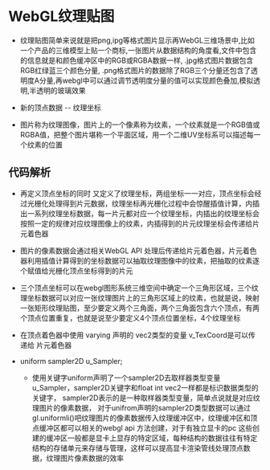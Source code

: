 # WebGL纹理贴图

* 纹理贴图简单来说就是把png,ipg等格式图片显示再WebGL三维场景中,比如一个产品的三维模型上贴一个商标,一张图片从数据结构的角度看,文件中包含的信息就是和颜色缓冲区中的RGB或RGBA数据一样, .jpg格式图片数据包含RGB红绿蓝三个颜色分量, .png格式图片的数据除了RGB三个分量还包含了透明度A分量,再webgl中可以通过调节透明度分量的值可以实现颜色叠加,模拟透明,半透明的玻璃效果

* 新的顶点数据 -- 纹理坐标

* 图片称为纹理图像，图片上的一个像素称为纹素，一个纹素就是一个RGB值或RGBA值，把整个图片堪称一个平面区域，用一个二维UV坐标系可以描述每一个纹素的位置

## 代码解析

* 再定义顶点坐标的同时 又定义了纹理坐标，两组坐标一一对应，顶点坐标会经过光栅化处理得到片元数据，纹理坐标再光栅化过程中会惊醒插值计算，内插出一系列纹理坐标数据，每一片元都对应一个纹理坐标，内插出的纹理坐标会按照一定的规律对应纹理图像上的纹素，内插得到的片元纹理坐标会传递给片元着色器

* 图片的像素数据会通过相关WebGL API 处理后传递给片元着色器，片元着色器利用插值计算得到的坐标数据可以抽取纹理图像中的纹素，把抽取的纹素逐个赋值给光栅化顶点坐标得到的片元

* 三个顶点坐标可以在webgl图形系统三维空间中确定一个三角形区域，三个纹理坐标数据可以对应一张纹理图片上的三角形区域上的纹素，也就是说，映射一张矩形纹理贴图，至少要定义两个三角面，两个三角面包含六个顶点，有两个顶点位置重复，也就是说至少要定义4个顶点位置坐标，4个纹理坐标

* 在顶点着色器中使用 varying 声明的 vec2类型的变量 v_TexCoord是可以传递给 片元着色器

* uniform sampler2D u_Sampler;
    - 使用关键字uniform声明了一个sampler2D去取样器类型变量u_Sampler，sampler2D关键字和float int vec2一样都是标识数据类型的关键字，
    sampler2D表示的是一种取样器类型变量，简单点说就是对应纹理图片的像素数据，  对于unifrom声明的sampler2D类型数据可以通过gl.uniformli()吧纹理图片的像素数据传入纹理缓冲区中，纹理缓冲区和顶点缓冲区都可以相关的webgl api 方法创建，对于有独立显卡的pc 这些创建的缓冲区一般都是显卡上显存的特定区域，每种结构的数据往往有特定结构的存储单元来存储与管理，这样可以提高显卡渲染管线处理顶点数据，纹理图片像素数据的效率 